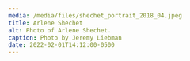```yaml
---
media: /media/files/shechet_portrait_2018_04.jpeg
title: Arlene Shechet
alt: Photo of Arlene Shechet.
caption: Photo by Jeremy Liebman
date: 2022-02-01T14:12:00-0500
---
```


